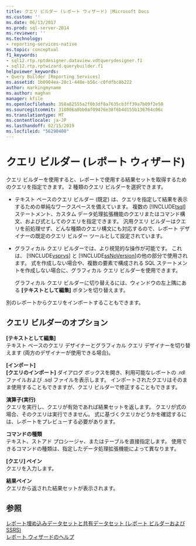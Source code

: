 ```yaml
---
title: クエリ ビルダー (レポート ウィザード) |Microsoft Docs
ms.custom: ''
ms.date: 06/13/2017
ms.prod: sql-server-2014
ms.reviewer: ''
ms.technology:
- reporting-services-native
ms.topic: conceptual
f1_keywords:
- sql12.rtp.rptdesigner.dataview.vdtquerydesigner.f1
- sql12.rtp.rptwizard.querybuilder.f1
helpviewer_keywords:
- Query Builder [Reporting Services]
ms.assetid: 1b0904ea-28c1-448e-b56c-c0fdfbc8b222
author: markingmyname
ms.author: maghan
manager: kfile
ms.openlocfilehash: 358a82555a2f0b3df8a7635cb3ff39a7b09f2e50
ms.sourcegitcommit: 31800ba0bb0af09476e38f6b4d155b136764c06c
ms.translationtype: MT
ms.contentlocale: ja-JP
ms.lasthandoff: 02/15/2019
ms.locfileid: "56290400"
---
```

# <a name="query-builder-report-wizard"></a>クエリ ビルダー (レポート ウィザード)
  クエリ ビルダーを使用すると、レポートで使用する結果セットを取得するためのクエリを指定できます。 2 種類のクエリ ビルダーを選択できます。  
  
-   テキスト ベースのクエリ ビルダー (既定) は、クエリを指定して結果を表示するための単純なワークスペースを備えています。 複数の [!INCLUDE[tsql](../includes/tsql-md.md)] ステートメント、カスタム データ処理拡張機能のクエリまたはコマンド構文、および式としてのクエリを指定できます。 汎用クエリ ビルダーはクエリを前処理せず、どんな種類のクエリ構文にも対応するので、レポート デザイナーの既定のクエリ ビルダー ツールとして設定されています。  
  
-   グラフィカル クエリ ビルダーでは、より視覚的な操作が可能です。 これは、 [!INCLUDE[vsprvs](../includes/vsprvs-md.md)] と [!INCLUDE[ssNoVersion](../includes/ssnoversion-md.md)]の他の部分で使用されます。 式を作成しない場合や、複数の要素で構成される SQL ステートメントを作成しない場合に、グラフィカル クエリ ビルダーを使用できます。  
  
     グラフィカル クエリ ビルダーに切り替えるには、ウィンドウの左上隅にある **[テキストとして編集]** ボタンを切り替えます。  
  
 別のレポートからクエリをインポートすることもできます。  
  
## <a name="query-builder-options"></a>クエリ ビルダーのオプション  
 **[テキストとして編集]**  
 テキスト ベースのクエリ デザイナーとグラフィカル クエリ デザイナーを切り替えます (両方のデザイナーが使用できる場合)。  
  
 **[インポート]**  
 **[クエリのインポート]** ダイアログ ボックスを開き、利用可能なレポートの .rdl ファイルおよび .sql ファイルを表示します。 インポートされたクエリはそのまま使用することもできますが、クエリ ビルダーで修正することもできます。  
  
 **演算子(実行)**  
 クエリを実行し、クエリが有効であれば結果セットを返します。 クエリが式の場合、そのクエリは実行できません。 式に基づくクエリかどうかを確認するには、レポートをプレビューする必要があります。  
  
 **コマンドの種類**  
 テキスト、ストアド プロシージャ、またはテーブルを直接指定します。 使用できるコマンドの種類は、指定したデータ処理拡張機能によって異なります。  
  
 **[クエリ] ペイン**  
 クエリを入力します。  
  
 **結果ペイン**  
 クエリから返された結果セットが表示されます。  
  
## <a name="see-also"></a>参照  
 [レポート埋め込みデータセットと共有データセット &#40;レポート ビルダーおよび SSRS&#41;](report-data/report-embedded-datasets-and-shared-datasets-report-builder-and-ssrs.md)   
 [レポート ウィザードのヘルプ](../../2014/reporting-services/report-wizard-help.md)  
  
  
